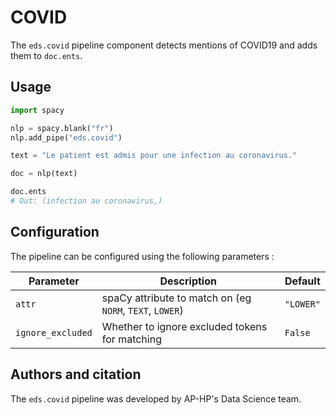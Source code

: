 # COVID

The `eds.covid` pipeline component detects mentions of COVID19 and adds them to `doc.ents`.

## Usage

```python
import spacy

nlp = spacy.blank("fr")
nlp.add_pipe("eds.covid")

text = "Le patient est admis pour une infection au coronavirus."

doc = nlp(text)

doc.ents
# Out: (infection au coronavirus,)
```

## Configuration

The pipeline can be configured using the following parameters :

| Parameter         | Description                                              | Default   |
| ----------------- | -------------------------------------------------------- | --------- |
| `attr`            | spaCy attribute to match on (eg `NORM`, `TEXT`, `LOWER`) | `"LOWER"` |
| `ignore_excluded` | Whether to ignore excluded tokens for matching           | `False`   |

## Authors and citation

The `eds.covid` pipeline was developed by AP-HP's Data Science team.
